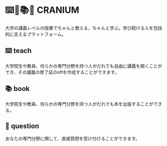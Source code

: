 # ⌨️🤔📚👻 CRANIUM
大学の講義レベルの授業でちゃんと教える、ちゃんと学ぶ。学び続ける人を包括的に支えるプラットフォーム。
## ⌨️ teach
大学院生や教員、何らかの専門分野を持つ人がだれでも自由に講義を開くことができ、その講義の修了証のnftを作成することができます。
## 📚 book
大学院生や教員、何らかの専門分野を持つ人がだれでも本を出版することができる。
## 🤔 question
あなたの専門分野に関して、直接質問を受け付けることができます。

